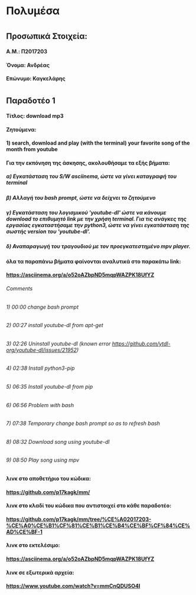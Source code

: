 # Πολυμέσα
#
## Προσωπικά Στοιχεία:
#### A.M.: Π2017203
#### Όνομα: Ανδρέας
#### Επώνυμο: Καγκελάρης
#
## Παραδοτέο 1
#### Τίτλος: download mp3 
#### Ζητούμενα: 
#### 1) search, download and play (with the terminal) your favorite song of the month from youtube
#### Για την εκπόνηση της άσκησης, ακολουθήσαμε τα εξής βήματα:
##### α) Εγκατάσταση του S/W asciinema, ώστε να γίνει καταγραφή του terminal
##### β) Αλλαγή του bash prompt, ώστε να δείχνει το ζητούμενο
##### γ) Εγκατάσταση του λογισμικού 'youtube-dl' ώστε να κάνουμε download το επιθυμητό link με την χρήση terminal. Για τις ανάγκες της εργασίας εγκαταστήσαμε την python3, ώστε να γίνει εγκατάσταση της σωστής version του 'youtube-dl'.
##### δ) Αναπαραγωγή του τραγουδιού με τον προεγκατεστημένο mpv player.
#### όλα τα παραπάνω βήματα φαίνονται αναλυτικά στο παρακάτω link:
#### https://asciinema.org/a/o52oAZbpND5mqpWAZPK18UfYZ
###### Comments 
###### 1) 00:00 change bash prompt
###### 2) 00:27 install youtube-dl from apt-get
###### 3) 02:26 Uninstall youtube-dl (known error         https://github.com/ytdl-org/youtube-dl/issues/21952)
###### 4) 02:38 Install python3-pip
###### 5) 06:35 Install youtube-dl from pip
###### 6) 06:56 Problem with bash 
###### 7) 07:38 Temporary change bash prompt so as to refresh bash
###### 8) 08:32 Download song using youtube-dl
###### 9) 08:50 Play song using mpv
#### λινκ στο αποθετήριο του κώδικα:
#### https://github.com/p17kagk/mm/
#### λινκ στο κλαδί του κώδικα που αντιστοιχεί στο κάθε παραδοτέο:
#### https://github.com/p17kagk/mm/tree/%CE%A02017203-%CE%A0%CE%B1%CF%81%CE%B1%CE%B4%CE%BF%CF%84%CE%AD%CE%BF-1
#### λινκ στο εκτελέσιμο:
#### https://asciinema.org/a/o52oAZbpND5mqpWAZPK18UfYZ
#### λινκ σε εξωτερικά αρχεία:
#### https://www.youtube.com/watch?v=mmCnQDUSO4I















